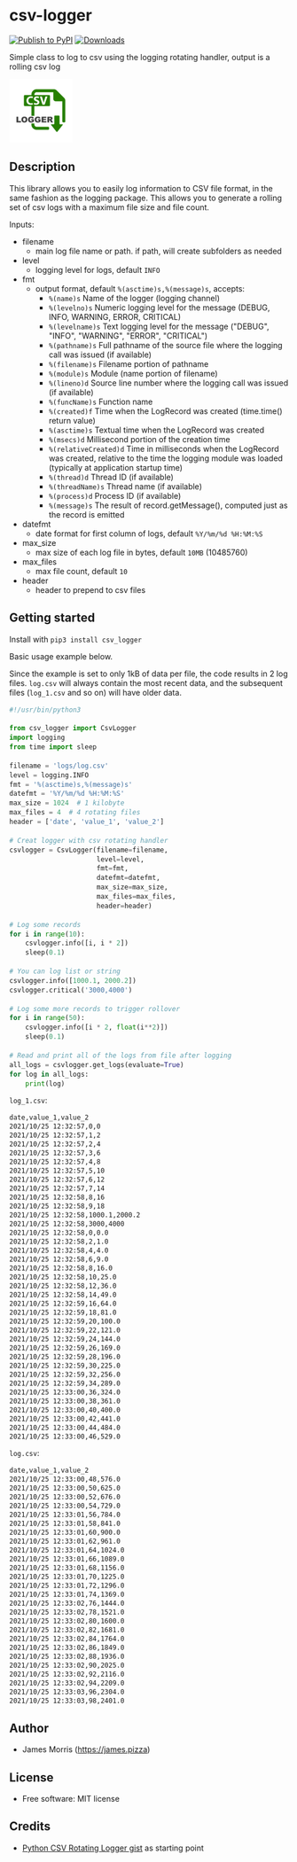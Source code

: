 # csv-logger

[![Publish to PyPI](https://github.com/morrious/csv-logger/actions/workflows/python-publish.yml/badge.svg)](https://pypi.org/project/csv-logger/) [![Downloads](https://pepy.tech/badge/csv-logger)](https://pepy.tech/project/csv-logger)

Simple class to log to csv using the logging rotating handler, output is a rolling csv log

![csv-logger](https://github.com/Morrious/csv-logger/blob/prod/csv-logger.png?raw=true)

Description
-----------
This library allows you to easily log information to CSV file format, in the same fashion as the logging package. This allows you to generate a rolling set of csv logs with a maximum  file size and file count.

Inputs:

* filename
    * main log file name or path. if path, will create subfolders as needed
* level
	* logging level for logs, default `INFO`
* fmt
	* output format, default `%(asctime)s,%(message)s`, accepts:
        - `%(name)s`            Name of the logger (logging channel)
        - `%(levelno)s`         Numeric logging level for the message (DEBUG, INFO, WARNING, ERROR, CRITICAL)
        - `%(levelname)s`       Text logging level for the message ("DEBUG", "INFO", "WARNING", "ERROR", "CRITICAL")
        - `%(pathname)s`        Full pathname of the source file where the logging call was issued (if available)
        - `%(filename)s`        Filename portion of pathname
        - `%(module)s`          Module (name portion of filename)
        - `%(lineno)d`          Source line number where the logging call was issued (if available)
        - `%(funcName)s`        Function name
        - `%(created)f`         Time when the LogRecord was created (time.time() return value)
        - `%(asctime)s`         Textual time when the LogRecord was created
        - `%(msecs)d`           Millisecond portion of the creation time
        - `%(relativeCreated)d` Time in milliseconds when the LogRecord was created, relative to the time the logging module was loaded (typically at application startup time)
        - `%(thread)d`          Thread ID (if available)
        - `%(threadName)s`      Thread name (if available)
        - `%(process)d`         Process ID (if available)
        - `%(message)s`         The result of record.getMessage(), computed just as the record is emitted
* datefmt
	* date format for first column of logs, default `%Y/%m/%d %H:%M:%S`
* max_size
	* max size of each log file in bytes, default `10MB` (10485760)
* max_files
	* max file count, default `10`
* header
	* header to prepend to csv files

Getting started
---------------

Install with ```pip3 install csv_logger```

Basic usage example below.

Since the example is set to only 1kB of data per file, the code results in 2 log files. `log.csv` will always contain the most recent data, and the subsequent files (`log_1.csv` and so on) will have older data.

```python
#!/usr/bin/python3

from csv_logger import CsvLogger
import logging
from time import sleep

filename = 'logs/log.csv'
level = logging.INFO
fmt = '%(asctime)s,%(message)s'
datefmt = '%Y/%m/%d %H:%M:%S'
max_size = 1024  # 1 kilobyte
max_files = 4  # 4 rotating files
header = ['date', 'value_1', 'value_2']

# Creat logger with csv rotating handler
csvlogger = CsvLogger(filename=filename,
                      level=level,
                      fmt=fmt,
                      datefmt=datefmt,
                      max_size=max_size,
                      max_files=max_files,
                      header=header)

# Log some records
for i in range(10):
    csvlogger.info([i, i * 2])
    sleep(0.1)

# You can log list or string
csvlogger.info([1000.1, 2000.2])
csvlogger.critical('3000,4000')

# Log some more records to trigger rollover
for i in range(50):
    csvlogger.info([i * 2, float(i**2)])
    sleep(0.1)

# Read and print all of the logs from file after logging
all_logs = csvlogger.get_logs(evaluate=True)
for log in all_logs:
    print(log)
```
`log_1.csv`:
```csv
date,value_1,value_2
2021/10/25 12:32:57,0,0
2021/10/25 12:32:57,1,2
2021/10/25 12:32:57,2,4
2021/10/25 12:32:57,3,6
2021/10/25 12:32:57,4,8
2021/10/25 12:32:57,5,10
2021/10/25 12:32:57,6,12
2021/10/25 12:32:57,7,14
2021/10/25 12:32:58,8,16
2021/10/25 12:32:58,9,18
2021/10/25 12:32:58,1000.1,2000.2
2021/10/25 12:32:58,3000,4000
2021/10/25 12:32:58,0,0.0
2021/10/25 12:32:58,2,1.0
2021/10/25 12:32:58,4,4.0
2021/10/25 12:32:58,6,9.0
2021/10/25 12:32:58,8,16.0
2021/10/25 12:32:58,10,25.0
2021/10/25 12:32:58,12,36.0
2021/10/25 12:32:58,14,49.0
2021/10/25 12:32:59,16,64.0
2021/10/25 12:32:59,18,81.0
2021/10/25 12:32:59,20,100.0
2021/10/25 12:32:59,22,121.0
2021/10/25 12:32:59,24,144.0
2021/10/25 12:32:59,26,169.0
2021/10/25 12:32:59,28,196.0
2021/10/25 12:32:59,30,225.0
2021/10/25 12:32:59,32,256.0
2021/10/25 12:32:59,34,289.0
2021/10/25 12:33:00,36,324.0
2021/10/25 12:33:00,38,361.0
2021/10/25 12:33:00,40,400.0
2021/10/25 12:33:00,42,441.0
2021/10/25 12:33:00,44,484.0
2021/10/25 12:33:00,46,529.0
```
`log.csv`:
```csv
date,value_1,value_2
2021/10/25 12:33:00,48,576.0
2021/10/25 12:33:00,50,625.0
2021/10/25 12:33:00,52,676.0
2021/10/25 12:33:00,54,729.0
2021/10/25 12:33:01,56,784.0
2021/10/25 12:33:01,58,841.0
2021/10/25 12:33:01,60,900.0
2021/10/25 12:33:01,62,961.0
2021/10/25 12:33:01,64,1024.0
2021/10/25 12:33:01,66,1089.0
2021/10/25 12:33:01,68,1156.0
2021/10/25 12:33:01,70,1225.0
2021/10/25 12:33:01,72,1296.0
2021/10/25 12:33:01,74,1369.0
2021/10/25 12:33:02,76,1444.0
2021/10/25 12:33:02,78,1521.0
2021/10/25 12:33:02,80,1600.0
2021/10/25 12:33:02,82,1681.0
2021/10/25 12:33:02,84,1764.0
2021/10/25 12:33:02,86,1849.0
2021/10/25 12:33:02,88,1936.0
2021/10/25 12:33:02,90,2025.0
2021/10/25 12:33:02,92,2116.0
2021/10/25 12:33:02,94,2209.0
2021/10/25 12:33:03,96,2304.0
2021/10/25 12:33:03,98,2401.0
```
Author
-------
* James Morris (https://james.pizza)

License
-------
* Free software: MIT license

Credits
---------
* [Python CSV Rotating Logger gist](https://gist.github.com/arduino12/144c346c9f3ecc8175be45a2f6bda599) as starting point